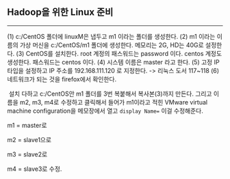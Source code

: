 ## Hadoop을 위한 Linux 준비 

---

(1) c:/CentOS 폴더에 linuxM은 냅두고 m1 이라는 폴더를 생성한다.
(2) m1 이라는 이름의 가상 머신을 c:/CentOS/m1 폴더에 생성한다.
     메모리는 2G, HD는 40G로 설정한다.
(3) CentOS를 설치한다.
     root 계정의 패스워드는 password 이다.
     centos 계정도 생성한다. 패스워드는 centos 이다.
(4) 시스템 이름은 master 라고 한다.
(5) 고정 IP 타입을 설정하고 IP 주소를 192.168.111.120 로 지정한다.
     -> 리눅스 도서 117~118
(6) 네트워크가 되는 것을 firefox에서 확인한다.

​     설치 다하고 c:/CentOS안 m1 폴더를 3번 복붙해서 복사본(3)까지 만든다. 그리고 이름을 m2, m3, m4로 수정하고 클릭해서 들어가 m1이라고 적힌 VMware virtual machine configuration을 메모장에서 열고 `display Name=` 이걸 수정해준다.

m1 = master로 

m2 = slave1으로 

m3 = slave2로

m4 = slave3로 수정. 